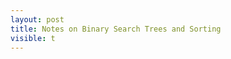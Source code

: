 ```yaml
---
layout: post
title: Notes on Binary Search Trees and Sorting
visible: t
---
```


<script src="https://gist.github.com/1274469.js?file=merge.lhs"></script>

